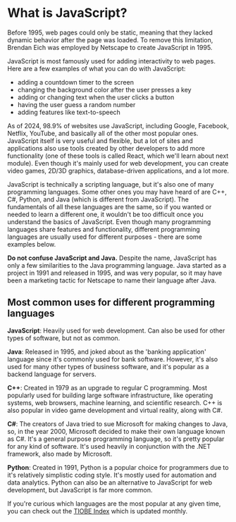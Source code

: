 # What is JavaScript?

Before 1995, web pages could only be static, meaning that they lacked dynamic behavior after the page was loaded. To remove this limitation, Brendan Eich was employed by Netscape to create JavaScript in 1995.

JavaScript is most famously used for adding interactivity to web pages. Here are a few examples of what you can do with JavaScript:

- adding a countdown timer to the screen
- changing the background color after the user presses a key 
- adding or changing text when the user clicks a button
- having the user guess a random number
- adding features like text-to-speech

As of 2024, 98.9% of websites use JavaScript, including Google, Facebook, Netflix, YouTube, and basically all of the other most popular ones. JavaScript itself is very useful and flexible, but a lot of sites and applications also use tools created by other developers to add more functionality (one of these tools is called React, which we'll learn about next module). Even though it's mainly used for web development, you can create video games, 2D/3D graphics, database-driven applications, and a lot more.

JavaScript is technically a scripting language, but it's also one of many programming languages. Some other ones you may have heard of are C++, C#, Python, and Java (which is different from JavaScript). The fundamentals of all these languages are the same, so if you wanted or needed to learn a different one, it wouldn't be too difficult once you understand the basics of JavaScript. Even though many programming languages share features and functionality, different programming languages are usually used for different purposes - there are some examples below.

**Do not confuse JavaScript and Java.** Despite the name, JavaScript has only a few similarities to the Java programming language. Java started as a project in 1991 and released in 1995, and was very popular, so it may have been a marketing tactic for Netscape to name their language after Java.

## Most common uses for different programming languages

**JavaScript**: Heavily used for web development. Can also be used for other types of software, but not as common.

**Java**: Released in 1995, and joked about as the 'banking application' language since it's commonly used for bank software. However, it's also used for many other types of business software, and it's popular as a backend language for servers.

**C++**: Created in 1979 as an upgrade to regular C programming. Most popularly used for building large software infrastructure, like operating systems, web browsers, machine learning, and scientific research. C++ is also popular in video game development and virtual reality, along with C#.

**C#**: The creators of Java tried to sue Microsoft for making changes to Java, so, in the year 2000, Microsoft decided to make their own language known as C#. It's a general purpose programming language, so it's pretty popular for any kind of software. It's used heavily in conjunction with the .NET framework, also made by Microsoft.

**Python**: Created in 1991, Python is a popular choice for programmers due to it's relatively simplistic coding style. It's mostly used for automation and data analytics. Python can also be an alternative to JavaScript for web development, but JavaScript is far more common.

If you're curious which languages are the most popular at any given time, you can check out the [TIOBE Index](https://www.tiobe.com/tiobe-index) which is updated monthly.